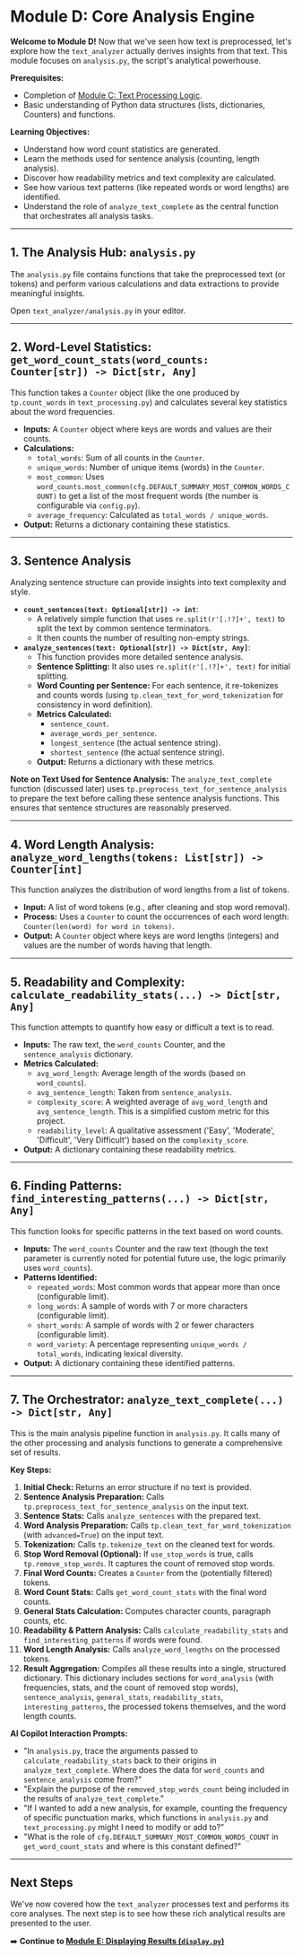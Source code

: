 # Module D: Core Analysis Engine

**Welcome to Module D!** Now that we've seen how text is preprocessed, let's explore how the `text_analyzer` actually derives insights from that text. This module focuses on `analysis.py`, the script's analytical powerhouse.

**Prerequisites:**
*   Completion of [Module C: Text Processing Logic](comprehending-C-text-processing.md).
*   Basic understanding of Python data structures (lists, dictionaries, Counters) and functions.

**Learning Objectives:**
*   Understand how word count statistics are generated.
*   Learn the methods used for sentence analysis (counting, length analysis).
*   Discover how readability metrics and text complexity are calculated.
*   See how various text patterns (like repeated words or word lengths) are identified.
*   Understand the role of `analyze_text_complete` as the central function that orchestrates all analysis tasks.

---

## 1. The Analysis Hub: `analysis.py`

The `analysis.py` file contains functions that take the preprocessed text (or tokens) and perform various calculations and data extractions to provide meaningful insights.

Open `text_analyzer/analysis.py` in your editor.

---

## 2. Word-Level Statistics: `get_word_count_stats(word_counts: Counter[str]) -> Dict[str, Any]`

This function takes a `Counter` object (like the one produced by `tp.count_words` in `text_processing.py`) and calculates several key statistics about the word frequencies.

*   **Inputs:** A `Counter` object where keys are words and values are their counts.
*   **Calculations:**
    *   `total_words`: Sum of all counts in the `Counter`.
    *   `unique_words`: Number of unique items (words) in the `Counter`.
    *   `most_common`: Uses `word_counts.most_common(cfg.DEFAULT_SUMMARY_MOST_COMMON_WORDS_COUNT)` to get a list of the most frequent words (the number is configurable via `config.py`).
    *   `average_frequency`: Calculated as `total_words / unique_words`.
*   **Output:** Returns a dictionary containing these statistics.

---

## 3. Sentence Analysis

Analyzing sentence structure can provide insights into text complexity and style.

*   **`count_sentences(text: Optional[str]) -> int`**:
    *   A relatively simple function that uses `re.split(r'[.!?]+', text)` to split the text by common sentence terminators.
    *   It then counts the number of resulting non-empty strings.
*   **`analyze_sentences(text: Optional[str]) -> Dict[str, Any]`**:
    *   This function provides more detailed sentence analysis.
    *   **Sentence Splitting:** It also uses `re.split(r'[.!?]+', text)` for initial splitting.
    *   **Word Counting per Sentence:** For each sentence, it re-tokenizes and counts words (using `tp.clean_text_for_word_tokenization` for consistency in word definition).
    *   **Metrics Calculated:**
        *   `sentence_count`.
        *   `average_words_per_sentence`.
        *   `longest_sentence` (the actual sentence string).
        *   `shortest_sentence` (the actual sentence string).
    *   **Output:** Returns a dictionary with these metrics.

**Note on Text Used for Sentence Analysis:** The `analyze_text_complete` function (discussed later) uses `tp.preprocess_text_for_sentence_analysis` to prepare the text before calling these sentence analysis functions. This ensures that sentence structures are reasonably preserved.

---

## 4. Word Length Analysis: `analyze_word_lengths(tokens: List[str]) -> Counter[int]`

This function analyzes the distribution of word lengths from a list of tokens.

*   **Input:** A list of word tokens (e.g., after cleaning and stop word removal).
*   **Process:** Uses a `Counter` to count the occurrences of each word length: `Counter(len(word) for word in tokens)`.
*   **Output:** A `Counter` object where keys are word lengths (integers) and values are the number of words having that length.

---

## 5. Readability and Complexity: `calculate_readability_stats(...) -> Dict[str, Any]`

This function attempts to quantify how easy or difficult a text is to read.

*   **Inputs:** The raw text, the `word_counts` Counter, and the `sentence_analysis` dictionary.
*   **Metrics Calculated:**
    *   `avg_word_length`: Average length of the words (based on `word_counts`).
    *   `avg_sentence_length`: Taken from `sentence_analysis`.
    *   `complexity_score`: A weighted average of `avg_word_length` and `avg_sentence_length`. This is a simplified custom metric for this project.
    *   `readability_level`: A qualitative assessment ('Easy', 'Moderate', 'Difficult', 'Very Difficult') based on the `complexity_score`.
*   **Output:** A dictionary containing these readability metrics.

---

## 6. Finding Patterns: `find_interesting_patterns(...) -> Dict[str, Any]`

This function looks for specific patterns in the text based on word counts.

*   **Inputs:** The `word_counts` Counter and the raw text (though the text parameter is currently noted for potential future use, the logic primarily uses `word_counts`).
*   **Patterns Identified:**
    *   `repeated_words`: Most common words that appear more than once (configurable limit).
    *   `long_words`: A sample of words with 7 or more characters (configurable limit).
    *   `short_words`: A sample of words with 2 or fewer characters (configurable limit).
    *   `word_variety`: A percentage representing `unique_words / total_words`, indicating lexical diversity.
*   **Output:** A dictionary containing these identified patterns.

---

## 7. The Orchestrator: `analyze_text_complete(...) -> Dict[str, Any]`

This is the main analysis pipeline function in `analysis.py`. It calls many of the other processing and analysis functions to generate a comprehensive set of results.

**Key Steps:**

1.  **Initial Check:** Returns an error structure if no text is provided.
2.  **Sentence Analysis Preparation:** Calls `tp.preprocess_text_for_sentence_analysis` on the input text.
3.  **Sentence Stats:** Calls `analyze_sentences` with the prepared text.
4.  **Word Analysis Preparation:** Calls `tp.clean_text_for_word_tokenization` (with `advanced=True`) on the input text.
5.  **Tokenization:** Calls `tp.tokenize_text` on the cleaned text for words.
6.  **Stop Word Removal (Optional):** If `use_stop_words` is true, calls `tp.remove_stop_words`. It captures the count of removed stop words.
7.  **Final Word Counts:** Creates a `Counter` from the (potentially filtered) tokens.
8.  **Word Count Stats:** Calls `get_word_count_stats` with the final word counts.
9.  **General Stats Calculation:** Computes character counts, paragraph counts, etc.
10. **Readability & Pattern Analysis:** Calls `calculate_readability_stats` and `find_interesting_patterns` if words were found.
11. **Word Length Analysis:** Calls `analyze_word_lengths` on the processed tokens.
12. **Result Aggregation:** Compiles all these results into a single, structured dictionary. This dictionary includes sections for `word_analysis` (with frequencies, stats, and the count of removed stop words), `sentence_analysis`, `general_stats`, `readability_stats`, `interesting_patterns`, the processed tokens themselves, and the word length counts.

**AI Copilot Interaction Prompts:**

*   "In `analysis.py`, trace the arguments passed to `calculate_readability_stats` back to their origins in `analyze_text_complete`. Where does the data for `word_counts` and `sentence_analysis` come from?"
*   "Explain the purpose of the `removed_stop_words_count` being included in the results of `analyze_text_complete`."
*   "If I wanted to add a new analysis, for example, counting the frequency of specific punctuation marks, which functions in `analysis.py` and `text_processing.py` might I need to modify or add to?"
*   "What is the role of `cfg.DEFAULT_SUMMARY_MOST_COMMON_WORDS_COUNT` in `get_word_count_stats` and where is this constant defined?"

---

## Next Steps

We've now covered how the `text_analyzer` processes text and performs its core analyses. The next step is to see how these rich analytical results are presented to the user.

➡️ **Continue to [Module E: Displaying Results (`display.py`)](comprehending-E-display.md)**

